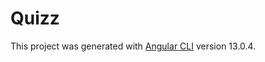 # Quizz

This project was generated with [Angular CLI](https://github.com/angular/angular-cli) version 13.0.4.




